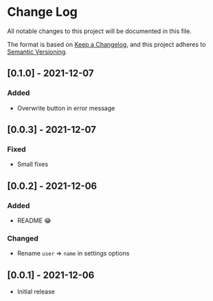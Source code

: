 # Change Log
All notable changes to this project will be documented in this file.

The format is based on [Keep a Changelog](https://keepachangelog.com/en/1.0.0/),
and this project adheres to [Semantic Versioning](https://semver.org/spec/v2.0.0.html).

## [0.1.0] - 2021-12-07
### Added
- Overwrite button in error message

## [0.0.3] - 2021-12-07
### Fixed
- Small fixes

## [0.0.2] - 2021-12-06
### Added
- README 😂
### Changed
- Rename `user` => `name` in settings options

## [0.0.1] - 2021-12-06
- Initial release